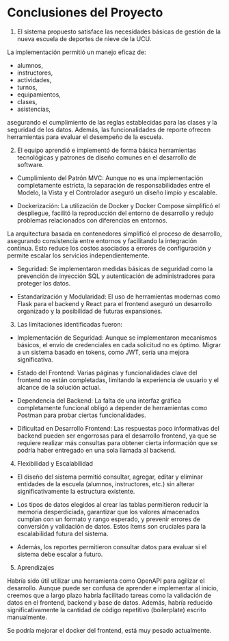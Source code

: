 # Conclusiones del Proyecto

1. El sistema propuesto satisface las necesidades básicas de gestión de la nueva escuela de deportes de nieve de la UCU.

La implementación permitió un manejo eficaz de:

- alumnos,
- instructores,
- actividades,
- turnos,
- equipamientos,
- clases,
- asistencias,

asegurando el cumplimiento de las reglas establecidas para las clases y la seguridad de los datos. Además, las funcionalidades de reporte ofrecen herramientas para evaluar el desempeño de la escuela.

2. El equipo aprendió e implementó de forma básica herramientas tecnológicas y patrones de diseño comunes en el desarrollo de software.

- Cumplimiento del Patrón MVC: Aunque no es una implementación completamente estricta, la separación de responsabilidades entre el Modelo, la Vista y el Controlador aseguró un diseño limpio y escalable.

- Dockerización: La utilización de Docker y Docker Compose simplificó el despliegue, facilitó la reproducción del entorno de desarrollo y redujo problemas relacionados con diferencias en entornos.

La arquitectura basada en contenedores simplificó el proceso de desarrollo, asegurando consistencia entre entornos y facilitando la integración continua. Esto reduce los costos asociados a errores de configuración y permite escalar los servicios independientemente.

- Seguridad: Se implementaron medidas básicas de seguridad como la prevención de inyección SQL y autenticación de administradores para proteger los datos.

- Estandarización y Modularidad: El uso de herramientas modernas como Flask para el backend y React para el frontend aseguró un desarrollo organizado y la posibilidad de futuras expansiones.

3. Las limitaciones identificadas fueron:

- Implementación de Seguridad: Aunque se implementaron mecanismos básicos, el envío de credenciales en cada solicitud no es óptimo. Migrar a un sistema basado en tokens, como JWT, sería una mejora significativa.

- Estado del Frontend: Varias páginas y funcionalidades clave del frontend no están completadas, limitando la experiencia de usuario y el alcance de la solución actual.

- Dependencia del Backend: La falta de una interfaz gráfica completamente funcional obligó a depender de herramientas como Postman para probar ciertas funcionalidades.

- Dificultad en Desarrollo Frontend: Las respuestas poco informativas del backend pueden ser engorrosas para el desarrollo frontend, ya que se requiere realizar más consultas para obtener cierta información que se podría haber entregado en una sola llamada al backend.

4. Flexibilidad y Escalabilidad

- El diseño del sistema permitió consultar, agregar, editar y eliminar entidades de la escuela (alumnos, instructores, etc.) sin alterar significativamente la estructura existente.

- Los tipos de datos elegidos al crear las tablas permitieron reducir la memoria desperdiciada, garantizar que los valores almacenados cumplan con un formato y rango esperado, y prevenir errores de conversión y validación de datos. Estos ítems son cruciales para la escalabilidad futura del sistema.

- Además, los reportes permitieron consultar datos para evaluar si el sistema debe escalar a futuro.

5. Aprendizajes

Habría sido útil utilizar una herramienta como OpenAPI para agilizar el desarrollo. Aunque puede ser confusa de aprender e implementar al inicio, creemos que a largo plazo habría facilitado tareas como la validación de datos en el frontend, backend y base de datos. Además, habría reducido significativamente la cantidad de código repetitivo (boilerplate) escrito manualmente.

Se podría mejorar el docker del frontend, está muy pesado actualmente.